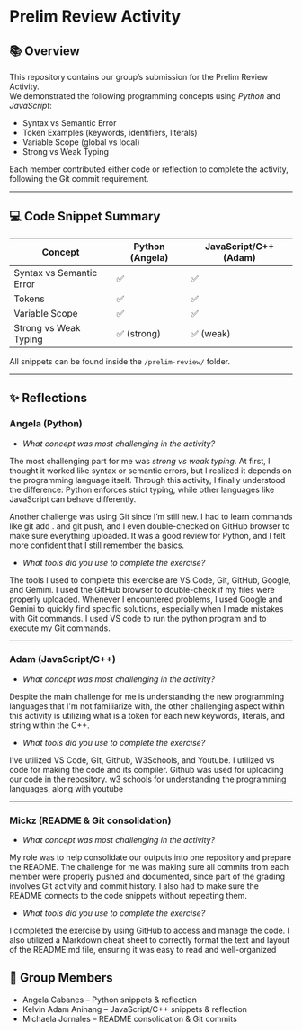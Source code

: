 
# Prelim Review Activity

## 📚 Overview
This repository contains our group’s submission for the Prelim Review Activity.  
We demonstrated the following programming concepts using *Python* and *JavaScript*:

- Syntax vs Semantic Error  
- Token Examples (keywords, identifiers, literals)  
- Variable Scope (global vs local)  
- Strong vs Weak Typing  

Each member contributed either code or reflection to complete the activity, following the Git commit requirement.

---

## 💻 Code Snippet Summary

| Concept                 | Python (Angela) | JavaScript/C++ (Adam) |
|--------------------------|-----------------|-------------------|
| Syntax vs Semantic Error | ✅              | ✅                |
| Tokens                   | ✅              | ✅                |
| Variable Scope           | ✅              | ✅                |
| Strong vs Weak Typing    | ✅ (strong)     | ✅ (weak)         |

All snippets can be found inside the `/prelim-review/` folder.


---

## ✨ Reflections

### Angela (Python) 
* *What concept was most challenging in the activity?*

The most challenging part for me was *strong vs weak typing*. At first, I thought it worked like syntax or semantic errors, but I realized it depends on the programming language itself. Through this activity, I finally understood the difference: Python enforces strict typing, while other languages like JavaScript can behave differently.  

Another challenge was using Git since I’m still new. I had to learn commands like git add . and git push, and I even double-checked on GitHub browser to make sure everything uploaded. It was a good review for Python, and I felt more confident that I still remember the basics.  

* *What tools did you use to complete the exercise?*

The tools I used to complete this exercise are VS Code, Git, GitHub, Google, and Gemini. I used the GitHub browser to double-check if my files were properly uploaded. Whenever I encountered problems, I used Google and Gemini to quickly find specific solutions, especially when I made mistakes with Git commands. I used VS code to run the python program and to execute my Git commands.

---

### Adam (JavaScript/C++)  
* *What concept was most challenging in the activity?*

Despite the main challenge for me is understanding the new programming languages that I'm not familiarize with, the other challenging aspect within this activity is utilizing what is a token for each new keywords, literals, and string within the C++.

* *What tools did you use to complete the exercise?*

I've utilized VS Code, GIt, Github, W3Schools, and Youtube. I utilized vs code for making the code and its compiler. Github was used for uploading our code in the repository. w3 schools for understanding the programming languages, along with youtube

---

### Mickz (README & Git consolidation)  
* *What concept was most challenging in the activity?*

My role was to help consolidate our outputs into one repository and prepare the README. The challenge for me was making sure all commits from each member were properly pushed and documented, since part of the grading involves Git activity and commit history. I also had to make sure the README connects to the code snippets without repeating them.  

* *What tools did you use to complete the exercise?* 
  
I completed the exercise by using GitHub to access and manage the code. I also utilized a Markdown cheat sheet to correctly format the text and layout of the README.md file, ensuring it was easy to read and well-organized

## 👥 Group Members
- Angela Cabanes – Python snippets & reflection  
- Kelvin Adam Aninang – JavaScript/C++ snippets & reflection  
- Michaela Jornales – README consolidation & Git commits
